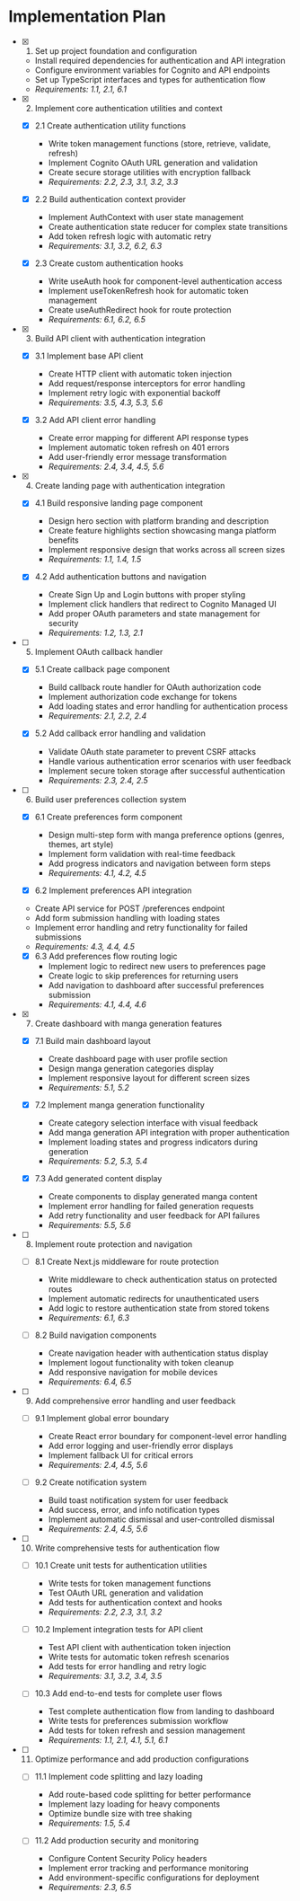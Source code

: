 # Implementation Plan

- [x] 1. Set up project foundation and configuration

  - Install required dependencies for authentication and API integration
  - Configure environment variables for Cognito and API endpoints
  - Set up TypeScript interfaces and types for authentication flow
  - _Requirements: 1.1, 2.1, 6.1_

- [x] 2. Implement core authentication utilities and context

  - [x] 2.1 Create authentication utility functions

    - Write token management functions (store, retrieve, validate, refresh)
    - Implement Cognito OAuth URL generation and validation
    - Create secure storage utilities with encryption fallback
    - _Requirements: 2.2, 2.3, 3.1, 3.2, 3.3_

  - [x] 2.2 Build authentication context provider

    - Implement AuthContext with user state management
    - Create authentication state reducer for complex state transitions
    - Add token refresh logic with automatic retry
    - _Requirements: 3.1, 3.2, 6.2, 6.3_

  - [x] 2.3 Create custom authentication hooks
    - Write useAuth hook for component-level authentication access
    - Implement useTokenRefresh hook for automatic token management
    - Create useAuthRedirect hook for route protection
    - _Requirements: 6.1, 6.2, 6.5_

- [x] 3. Build API client with authentication integration

  - [x] 3.1 Implement base API client

    - Create HTTP client with automatic token injection
    - Add request/response interceptors for error handling
    - Implement retry logic with exponential backoff
    - _Requirements: 3.5, 4.3, 5.3, 5.6_

  - [x] 3.2 Add API client error handling
    - Create error mapping for different API response types
    - Implement automatic token refresh on 401 errors
    - Add user-friendly error message transformation
    - _Requirements: 2.4, 3.4, 4.5, 5.6_

- [x] 4. Create landing page with authentication integration

  - [x] 4.1 Build responsive landing page component

    - Design hero section with platform branding and description
    - Create feature highlights section showcasing manga platform benefits
    - Implement responsive design that works across all screen sizes
    - _Requirements: 1.1, 1.4, 1.5_

  - [x] 4.2 Add authentication buttons and navigation
    - Create Sign Up and Login buttons with proper styling
    - Implement click handlers that redirect to Cognito Managed UI
    - Add proper OAuth parameters and state management for security
    - _Requirements: 1.2, 1.3, 2.1_

- [ ] 5. Implement OAuth callback handler

  - [x] 5.1 Create callback page component

    - Build callback route handler for OAuth authorization code
    - Implement authorization code exchange for tokens
    - Add loading states and error handling for authentication process
    - _Requirements: 2.1, 2.2, 2.4_

  - [x] 5.2 Add callback error handling and validation
    - Validate OAuth state parameter to prevent CSRF attacks
    - Handle various authentication error scenarios with user feedback
    - Implement secure token storage after successful authentication
    - _Requirements: 2.3, 2.4, 2.5_

- [ ] 6. Build user preferences collection system

  - [x] 6.1 Create preferences form component

    - Design multi-step form with manga preference options (genres, themes, art style)
    - Implement form validation with real-time feedback
    - Add progress indicators and navigation between form steps
    - _Requirements: 4.1, 4.2, 4.5_

  - [x] 6.2 Implement preferences API integration

  - Create API service for POST /preferences endpoint
  - Add form submission handling with loading states
  - Implement error handling and retry functionality for failed submissions
  - _Requirements: 4.3, 4.4, 4.5_

  - [x] 6.3 Add preferences flow routing logic
    - Implement logic to redirect new users to preferences page
    - Create logic to skip preferences for returning users
    - Add navigation to dashboard after successful preferences submission
    - _Requirements: 4.1, 4.4, 4.6_

- [x] 7. Create dashboard with manga generation features

  - [x] 7.1 Build main dashboard layout

    - Create dashboard page with user profile section
    - Design manga generation categories display
    - Implement responsive layout for different screen sizes
    - _Requirements: 5.1, 5.2_

  - [x] 7.2 Implement manga generation functionality

    - Create category selection interface with visual feedback
    - Add manga generation API integration with proper authentication
    - Implement loading states and progress indicators during generation
    - _Requirements: 5.2, 5.3, 5.4_

  - [x] 7.3 Add generated content display
    - Create components to display generated manga content
    - Implement error handling for failed generation requests
    - Add retry functionality and user feedback for API failures
    - _Requirements: 5.5, 5.6_

- [ ] 8. Implement route protection and navigation

  - [ ] 8.1 Create Next.js middleware for route protection

    - Write middleware to check authentication status on protected routes
    - Implement automatic redirects for unauthenticated users
    - Add logic to restore authentication state from stored tokens
    - _Requirements: 6.1, 6.3_

  - [ ] 8.2 Build navigation components
    - Create navigation header with authentication status display
    - Implement logout functionality with token cleanup
    - Add responsive navigation for mobile devices
    - _Requirements: 6.4, 6.5_

- [ ] 9. Add comprehensive error handling and user feedback

  - [ ] 9.1 Implement global error boundary

    - Create React error boundary for component-level error handling
    - Add error logging and user-friendly error displays
    - Implement fallback UI for critical errors
    - _Requirements: 2.4, 4.5, 5.6_

  - [ ] 9.2 Create notification system
    - Build toast notification system for user feedback
    - Add success, error, and info notification types
    - Implement automatic dismissal and user-controlled dismissal
    - _Requirements: 2.4, 4.5, 5.6_

- [ ] 10. Write comprehensive tests for authentication flow

  - [ ] 10.1 Create unit tests for authentication utilities

    - Write tests for token management functions
    - Test OAuth URL generation and validation
    - Add tests for authentication context and hooks
    - _Requirements: 2.2, 2.3, 3.1, 3.2_

  - [ ] 10.2 Implement integration tests for API client

    - Test API client with authentication token injection
    - Write tests for automatic token refresh scenarios
    - Add tests for error handling and retry logic
    - _Requirements: 3.1, 3.2, 3.4, 3.5_

  - [ ] 10.3 Add end-to-end tests for complete user flows
    - Test complete authentication flow from landing to dashboard
    - Write tests for preferences submission workflow
    - Add tests for token refresh and session management
    - _Requirements: 1.1, 2.1, 4.1, 5.1, 6.1_

- [ ] 11. Optimize performance and add production configurations

  - [ ] 11.1 Implement code splitting and lazy loading

    - Add route-based code splitting for better performance
    - Implement lazy loading for heavy components
    - Optimize bundle size with tree shaking
    - _Requirements: 1.5, 5.4_

  - [ ] 11.2 Add production security and monitoring
    - Configure Content Security Policy headers
    - Implement error tracking and performance monitoring
    - Add environment-specific configurations for deployment
    - _Requirements: 2.3, 6.5_
